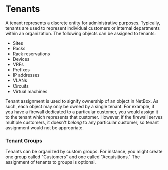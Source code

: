# Tenants

A tenant represents a discrete entity for administrative purposes. Typically, tenants are used to represent individual customers or internal departments within an organization. The following objects can be assigned to tenants:

* Sites
* Racks
* Rack reservations
* Devices
* VRFs
* Prefixes
* IP addresses
* VLANs
* Circuits
* Virtual machines

Tenant assignment is used to signify ownership of an object in NetBox. As such, each object may only be owned by a single tenant. For example, if you have a firewall dedicated to a particular customer, you would assign it to the tenant which represents that customer. However, if the firewall serves multiple customers, it doesn't *belong* to any particular customer, so tenant assignment would not be appropriate.

### Tenant Groups

Tenants can be organized by custom groups. For instance, you might create one group called "Customers" and one called "Acquisitions." The assignment of tenants to groups is optional.
